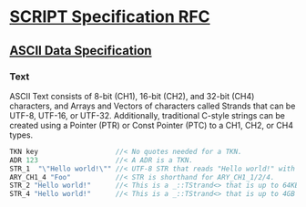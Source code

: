 # [SCRIPT Specification RFC](../readme.md)

## [ASCII Data Specification](readme.md)

### Text

ASCII Text consists of 8-bit (CH1), 16-bit (CH2), and 32-bit (CH4) characters, and Arrays and Vectors of characters called Strands that can be UTF-8, UTF-16, or UTF-32. Additionally, traditional C-style strings can be created using a Pointer (PTR) or Const Pointer (PTC) to a CH1, CH2, or CH4 types.

```C++
TKN key                   //< No quotes needed for a TKN.
ADR 123                   //< A ADR is a TKN.
STR_1  "\"Hello world!\"" //< UTF-8 STR that reads "Hello world!" with double quotes.
ARY_CH1_4 "Foo"           //< STR is shorthand for ARY_CH1_1/2/4.
STR_2 "Hello world!"      //< This is a _::TStrand<> that is up to 64KB long.
STR_4 "Hello world!"      //< This is a _::TStrand<> that is up to 4GB long.
```
